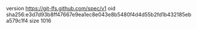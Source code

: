 version https://git-lfs.github.com/spec/v1
oid sha256:e3d7d93b8ff47667e9ea1ec8e043e8b5480f4d4d55b2fd1b432185eba579c1f4
size 1016
